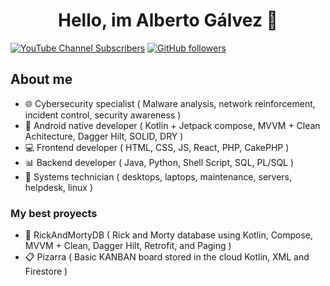 <div align="center">
<h1 align="center">Hello, im <strong>Alberto Gálvez</strong> 👋</h1>
</div>

[![YouTube Channel Subscribers](https://img.shields.io/youtube/channel/subscribers/UCrrksc_-1PSW4Sj7SUqdiZA?style=social)](https://youtube.com/galvezsh?sub_confirmation=1)
[![GitHub followers](https://img.shields.io/github/followers/galvezsh?style=social)](https://github.com/galvezsh)

## About me

- 🌐 Cybersecurity specialist ( Malware analysis, network reinforcement, incident control, security awareness )
- 📲 Android native developer ( Kotlin + Jetpack compose, MVVM + Clean Achitecture, Dagger Hilt, SOLID, DRY )
- 💻 Frontend developer ( HTML, CSS, JS, React, PHP, CakePHP )
- 📊 Backend developer ( Java, Python, Shell Script, SQL, PL/SQL )
- 🔧 Systems technician ( desktops, laptops, maintenance, servers, helpdesk, linux )

### My best proyects

- 💾 RickAndMortyDB ( Rick and Morty database using Kotlin, Compose, MVVM + Clean, Dagger Hilt, Retrofit, and Paging )
- 📋 Pizarra ( Basic KANBAN board stored in the cloud Kotlin, XML and Firestore )
